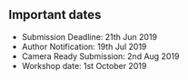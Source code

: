 ## Important dates

- Submission Deadline: 21th Jun 2019
- Author Notification: 19th Jul 2019
- Camera Ready Submission: 2nd Aug 2019
- Workshop date: 1st October 2019

